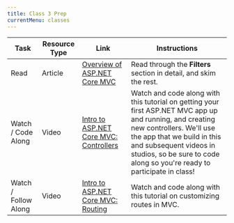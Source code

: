 ```yaml
---
title: Class 3 Prep
currentMenu: classes
---
```


Task | Resource Type | Link | Instructions
|----|---------------|------|-------------|
Read | Article | [Overview of ASP.NET Core MVC](https://docs.microsoft.com/en-us/aspnet/core/mvc/overview) | Read through the **Filters** section in detail, and skim the rest.
Watch / Code Along | Video | [Intro to ASP.NET Core MVC: Controllers](../../videos/intro-to-mvc-controllers/) | Watch and code along with this tutorial on getting your first ASP.NET MVC app up and running, and creating new controllers. We'll use the app that we build in this and subsequent videos in studios, so be sure to code along so you're ready to participate in class!
Watch / Follow Along | Video | [Intro to ASP.NET Core MVC: Routing](../../videos/intro-to-mvc-routes/) | Watch and code along with this tutorial on customizing routes in MVC.
